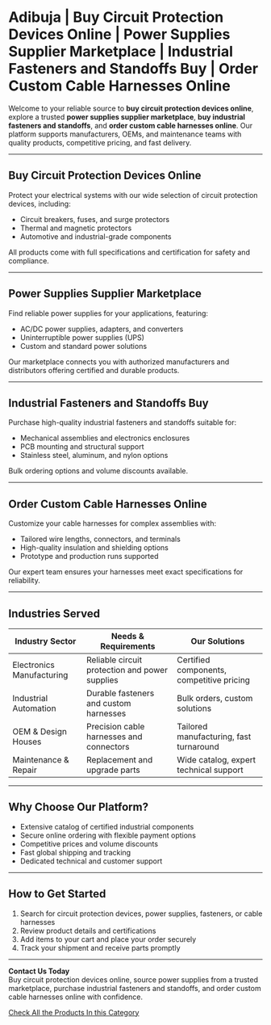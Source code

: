 # Adibuja | Buy Circuit Protection Devices Online | Power Supplies Supplier Marketplace | Industrial Fasteners and Standoffs Buy | Order Custom Cable Harnesses Online

Welcome to your reliable source to **buy circuit protection devices online**, explore a trusted **power supplies supplier marketplace**, **buy industrial fasteners and standoffs**, and **order custom cable harnesses online**. Our platform supports manufacturers, OEMs, and maintenance teams with quality products, competitive pricing, and fast delivery.

---

## Buy Circuit Protection Devices Online

Protect your electrical systems with our wide selection of circuit protection devices, including:

- Circuit breakers, fuses, and surge protectors  
- Thermal and magnetic protectors  
- Automotive and industrial-grade components  

All products come with full specifications and certification for safety and compliance.

---

## Power Supplies Supplier Marketplace

Find reliable power supplies for your applications, featuring:

- AC/DC power supplies, adapters, and converters  
- Uninterruptible power supplies (UPS)  
- Custom and standard power solutions  

Our marketplace connects you with authorized manufacturers and distributors offering certified and durable products.

---

## Industrial Fasteners and Standoffs Buy

Purchase high-quality industrial fasteners and standoffs suitable for:

- Mechanical assemblies and electronics enclosures  
- PCB mounting and structural support  
- Stainless steel, aluminum, and nylon options  

Bulk ordering options and volume discounts available.

---

## Order Custom Cable Harnesses Online

Customize your cable harnesses for complex assemblies with:

- Tailored wire lengths, connectors, and terminals  
- High-quality insulation and shielding options  
- Prototype and production runs supported  

Our expert team ensures your harnesses meet exact specifications for reliability.

---

## Industries Served

| Industry Sector         | Needs & Requirements                          | Our Solutions                                  |
|-------------------------|----------------------------------------------|------------------------------------------------|
| Electronics Manufacturing | Reliable circuit protection and power supplies | Certified components, competitive pricing      |
| Industrial Automation    | Durable fasteners and custom harnesses         | Bulk orders, custom solutions                   |
| OEM & Design Houses      | Precision cable harnesses and connectors        | Tailored manufacturing, fast turnaround        |
| Maintenance & Repair     | Replacement and upgrade parts                    | Wide catalog, expert technical support         |

---

## Why Choose Our Platform?

- Extensive catalog of certified industrial components  
- Secure online ordering with flexible payment options  
- Competitive prices and volume discounts  
- Fast global shipping and tracking  
- Dedicated technical and customer support  

---

## How to Get Started

1. Search for circuit protection devices, power supplies, fasteners, or cable harnesses  
2. Review product details and certifications  
3. Add items to your cart and place your order securely  
4. Track your shipment and receive parts promptly  

---

**Contact Us Today**  
Buy circuit protection devices online, source power supplies from a trusted marketplace, purchase industrial fasteners and standoffs, and order custom cable harnesses online with confidence.

[Check All the Products In this Category](https://www.adibuja.com/categories/industrial-supplies)

